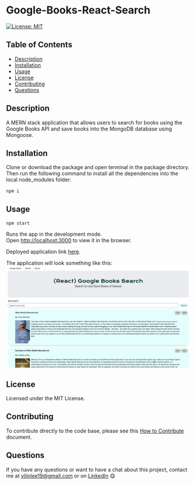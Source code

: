 # Google-Books-React-Search
[![License: MIT](https://img.shields.io/badge/License-MIT-yellow.svg)](https://opensource.org/licenses/MIT)

## Table of Contents
- [Description](#description)
- [Installation](#installation)
- [Usage](#usage)
- [License](#license)
- [Contributing](#contributing)
- [Questions](#questions)

## Description
A MERN stack application that allows users to search for books using the Google Books API and save books into the MongoDB database using Mongoose.

## Installation
Clone or download the package and open terminal in the package directory. Then run the following command to install all the dependencies into the local node_modules folder:

```
npm i
```

## Usage

```
npm start
```
Runs the app in the development mode.<br />
Open [http://localhost:3000](http://localhost:3000) to view it in the browser.

Deployed application link [here](https://infinite-wildwood-82416.herokuapp.com/search).

The application will look something like this:
![Application Screenshot](./application-screenshot.png)


## License
Licensed under the MIT License.

## Contributing
To contribute directly to the code base, please see this [How to Contribute](https://github.com/Microsoft/vscode/wiki/How-to-Contribute) document.

## Questions
If you have any questions or want to have a chat about this project, contact me at yilinlee19@gmail.com or on [LinkedIn](https://www.linkedin.com/in/yi-lin-lee/) 😋
